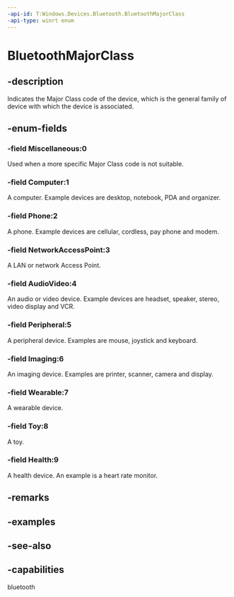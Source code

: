 ```yaml
---
-api-id: T:Windows.Devices.Bluetooth.BluetoothMajorClass
-api-type: winrt enum
---
```


<!-- Enumeration syntax
public enum Windows.Devices.Bluetooth.BluetoothMajorClass : int
-->

# BluetoothMajorClass

## -description
Indicates the Major Class code of the device, which is the general family of device with which the device is associated.

## -enum-fields
### -field Miscellaneous:0
Used when a more specific Major Class code is not suitable.

### -field Computer:1
A computer. Example devices are desktop, notebook, PDA and organizer.

### -field Phone:2
A phone. Example devices are cellular, cordless, pay phone and modem.

### -field NetworkAccessPoint:3
A LAN or network Access Point.

### -field AudioVideo:4
An audio or video device. Example devices are headset, speaker, stereo, video display and VCR.

### -field Peripheral:5
A peripheral device. Examples are mouse, joystick and keyboard.

### -field Imaging:6
An imaging device. Examples are printer, scanner, camera and display.

### -field Wearable:7
A wearable device.

### -field Toy:8
A toy.

### -field Health:9
A health device. An example is a heart rate monitor.


## -remarks

## -examples

## -see-also


## -capabilities
bluetooth